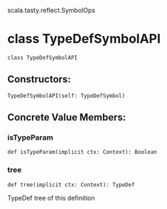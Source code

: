 scala.tasty.reflect.SymbolOps
# class TypeDefSymbolAPI

<pre><code class="language-scala" >class TypeDefSymbolAPI</pre></code>
## Constructors:
<pre><code class="language-scala" >TypeDefSymbolAPI(self: TypeDefSymbol)</pre></code>

## Concrete Value Members:
### isTypeParam
<pre><code class="language-scala" >def isTypeParam(implicit ctx: Context): Boolean</pre></code>

### tree
<pre><code class="language-scala" >def tree(implicit ctx: Context): TypeDef</pre></code>
TypeDef tree of this definition


